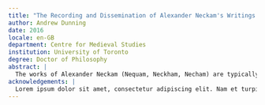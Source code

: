 ```yaml
---
title: "The Recording and Dissemination of Alexander Neckam's Writings at Oxford and Cirencester"
author: Andrew Dunning
date: 2016
locale: en-GB
department: Centre for Medieval Studies
institution: University of Toronto
degree: Doctor of Philosophy
abstract: |
  The works of Alexander Neckam (Nequam, Neckham, Necham) are typically approached as products directed towards separate scholastic and monastic audiences, as is reflected in the title of R.W. Hunt’s study *The Schools and the Cloister*. This thesis argues that Alexander’s later works were all written for the Augustinian community at Cirencester, and that as canon and later abbot he composed works that would fill a lack of practical books that served as tools for the order’s work in its community. The evidence for this is derived primarily from an analysis of the manuscripts containing Alexander’s works, a number of which appear to be derived directly from copies made at Cirencester.
acknowledgements: |
  Lorem ipsum dolor sit amet, consectetur adipiscing elit. Nam et turpis gravida, lacinia ante sit amet, sollicitudin erat. Aliquam efficitur vehicula leo sed condimentum. Phasellus lobortis eros vitae rutrum egestas. Vestibulum ante ipsum primis in faucibus orci luctus et ultrices posuere cubilia Curae; Donec at urna imperdiet, vulputate orci eu, sollicitudin leo. Donec nec dui sagittis, malesuada erat eget, vulputate tellus. Nam ullamcorper efficitur iaculis. Mauris eu vehicula nibh. In lectus turpis, tempor at felis a, egestas fermentum massa.
---
```

